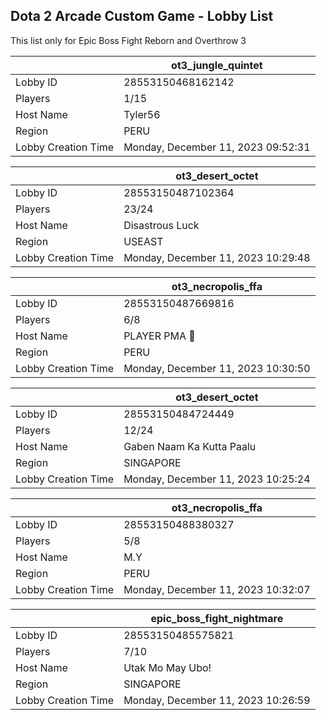 ## Dota 2 Arcade Custom Game - Lobby List

This list only for Epic Boss Fight Reborn and Overthrow 3

|  | ot3_jungle_quintet |
| ------ | ------ |
| Lobby ID | 28553150468162142 |
| Players | 1/15 |
| Host Name | Tyler56 |
| Region | PERU |
| Lobby Creation Time | Monday, December 11, 2023 09:52:31 |


|  | ot3_desert_octet |
| ------ | ------ |
| Lobby ID | 28553150487102364 |
| Players | 23/24 |
| Host Name | Disastrous Luck |
| Region | USEAST |
| Lobby Creation Time | Monday, December 11, 2023 10:29:48 |


|  | ot3_necropolis_ffa |
| ------ | ------ |
| Lobby ID | 28553150487669816 |
| Players | 6/8 |
| Host Name | PLAYER PMA 🦁 |
| Region | PERU |
| Lobby Creation Time | Monday, December 11, 2023 10:30:50 |


|  | ot3_desert_octet |
| ------ | ------ |
| Lobby ID | 28553150484724449 |
| Players | 12/24 |
| Host Name | Gaben Naam Ka Kutta Paalu |
| Region | SINGAPORE |
| Lobby Creation Time | Monday, December 11, 2023 10:25:24 |


|  | ot3_necropolis_ffa |
| ------ | ------ |
| Lobby ID | 28553150488380327 |
| Players | 5/8 |
| Host Name | M.Y |
| Region | PERU |
| Lobby Creation Time | Monday, December 11, 2023 10:32:07 |


|  | epic_boss_fight_nightmare |
| ------ | ------ |
| Lobby ID | 28553150485575821 |
| Players | 7/10 |
| Host Name | Utak Mo May Ubo! |
| Region | SINGAPORE |
| Lobby Creation Time | Monday, December 11, 2023 10:26:59 |


